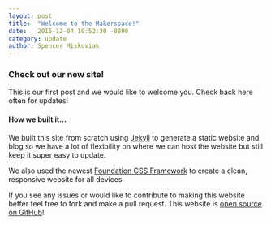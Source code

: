 ```yaml
---
layout: post
title:  "Welcome to the Makerspace!"
date:   2015-12-04 19:52:30 -0800
category: update
author: Spencer Miskoviak
---
```


### Check out our new site!

This is our first post and we would like to welcome you. Check
back here often for updates!

#### How we built it...

We built this site from scratch using [Jekyll](http://jekyllrb.com/)
to generate a static website and blog so we have a lot of flexibility
on where we can host the website but still keep it super easy to update.

We also used the newest [Foundation CSS Framework](http://foundation.zurb.com/)
to create a clean, responsive website for all devices.

If you see any issues or would like to contribute to making this website
better feel free to fork and make a pull request. This website is
[open source on GitHub](https://github.com/makerspacemtu/makerspacemtu.github.io)!
